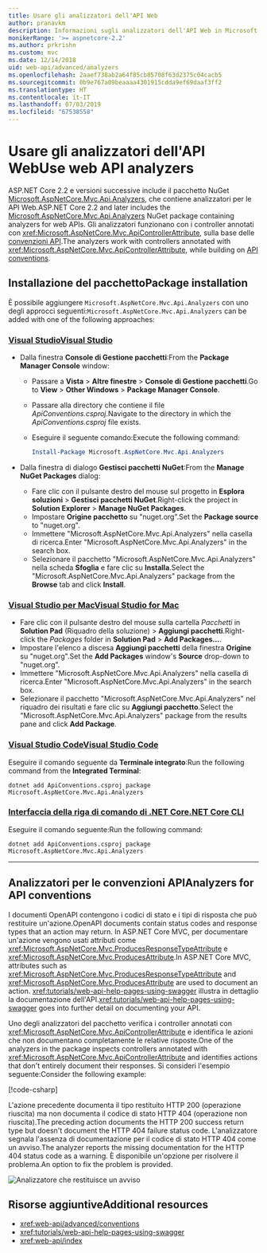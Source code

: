 ```yaml
---
title: Usare gli analizzatori dell'API Web
author: pranavkm
description: Informazioni sugli analizzatori dell'API Web in Microsoft.AspNetCore.Mvc.Api.Analyzers.
monikerRange: '>= aspnetcore-2.2'
ms.author: prkrishn
ms.custom: mvc
ms.date: 12/14/2018
uid: web-api/advanced/analyzers
ms.openlocfilehash: 2aaef738ab2a64f85cb85708f63d2375c04cacb5
ms.sourcegitcommit: 0b9e767a09beaaaa4301915cdda9ef69daaf3ff2
ms.translationtype: HT
ms.contentlocale: it-IT
ms.lasthandoff: 07/03/2019
ms.locfileid: "67538558"
---
```

# <a name="use-web-api-analyzers"></a><span data-ttu-id="e9969-103">Usare gli analizzatori dell'API Web</span><span class="sxs-lookup"><span data-stu-id="e9969-103">Use web API analyzers</span></span>

<span data-ttu-id="e9969-104">ASP.NET Core 2.2 e versioni successive include il pacchetto NuGet [Microsoft.AspNetCore.Mvc.Api.Analyzers](https://www.nuget.org/packages/Microsoft.AspNetCore.Mvc.Api.Analyzers), che contiene analizzatori per le API Web.</span><span class="sxs-lookup"><span data-stu-id="e9969-104">ASP.NET Core 2.2 and later includes the [Microsoft.AspNetCore.Mvc.Api.Analyzers](https://www.nuget.org/packages/Microsoft.AspNetCore.Mvc.Api.Analyzers) NuGet package containing analyzers for web APIs.</span></span> <span data-ttu-id="e9969-105">Gli analizzatori funzionano con i controller annotati con <xref:Microsoft.AspNetCore.Mvc.ApiControllerAttribute>, sulla base delle [convenzioni API](xref:web-api/advanced/conventions).</span><span class="sxs-lookup"><span data-stu-id="e9969-105">The analyzers work with controllers annotated with <xref:Microsoft.AspNetCore.Mvc.ApiControllerAttribute>, while building on [API conventions](xref:web-api/advanced/conventions).</span></span>

## <a name="package-installation"></a><span data-ttu-id="e9969-106">Installazione del pacchetto</span><span class="sxs-lookup"><span data-stu-id="e9969-106">Package installation</span></span>

<span data-ttu-id="e9969-107">È possibile aggiungere `Microsoft.AspNetCore.Mvc.Api.Analyzers` con uno degli approcci seguenti:</span><span class="sxs-lookup"><span data-stu-id="e9969-107">`Microsoft.AspNetCore.Mvc.Api.Analyzers` can be added with one of the following approaches:</span></span>

### <a name="visual-studiotabvisual-studio"></a>[<span data-ttu-id="e9969-108">Visual Studio</span><span class="sxs-lookup"><span data-stu-id="e9969-108">Visual Studio</span></span>](#tab/visual-studio)

* <span data-ttu-id="e9969-109">Dalla finestra **Console di Gestione pacchetti**:</span><span class="sxs-lookup"><span data-stu-id="e9969-109">From the **Package Manager Console** window:</span></span>
  * <span data-ttu-id="e9969-110">Passare a **Vista** > **Altre finestre** > **Console di Gestione pacchetti**.</span><span class="sxs-lookup"><span data-stu-id="e9969-110">Go to **View** > **Other Windows** > **Package Manager Console**.</span></span>
  * <span data-ttu-id="e9969-111">Passare alla directory che contiene il file *ApiConventions.csproj*.</span><span class="sxs-lookup"><span data-stu-id="e9969-111">Navigate to the directory in which the *ApiConventions.csproj* file exists.</span></span>
  * <span data-ttu-id="e9969-112">Eseguire il seguente comando:</span><span class="sxs-lookup"><span data-stu-id="e9969-112">Execute the following command:</span></span>

    ```powershell
    Install-Package Microsoft.AspNetCore.Mvc.Api.Analyzers
    ```

* <span data-ttu-id="e9969-113">Dalla finestra di dialogo **Gestisci pacchetti NuGet**:</span><span class="sxs-lookup"><span data-stu-id="e9969-113">From the **Manage NuGet Packages** dialog:</span></span>
  * <span data-ttu-id="e9969-114">Fare clic con il pulsante destro del mouse sul progetto in **Esplora soluzioni** > **Gestisci pacchetti NuGet**.</span><span class="sxs-lookup"><span data-stu-id="e9969-114">Right-click the project in **Solution Explorer** > **Manage NuGet Packages**.</span></span>
  * <span data-ttu-id="e9969-115">Impostare **Origine pacchetto** su "nuget.org".</span><span class="sxs-lookup"><span data-stu-id="e9969-115">Set the **Package source** to "nuget.org".</span></span>
  * <span data-ttu-id="e9969-116">Immettere "Microsoft.AspNetCore.Mvc.Api.Analyzers" nella casella di ricerca.</span><span class="sxs-lookup"><span data-stu-id="e9969-116">Enter "Microsoft.AspNetCore.Mvc.Api.Analyzers" in the search box.</span></span>
  * <span data-ttu-id="e9969-117">Selezionare il pacchetto "Microsoft.AspNetCore.Mvc.Api.Analyzers" nella scheda **Sfoglia** e fare clic su **Installa**.</span><span class="sxs-lookup"><span data-stu-id="e9969-117">Select the "Microsoft.AspNetCore.Mvc.Api.Analyzers" package from the **Browse** tab and click **Install**.</span></span>

### <a name="visual-studio-for-mactabvisual-studio-mac"></a>[<span data-ttu-id="e9969-118">Visual Studio per Mac</span><span class="sxs-lookup"><span data-stu-id="e9969-118">Visual Studio for Mac</span></span>](#tab/visual-studio-mac)

* <span data-ttu-id="e9969-119">Fare clic con il pulsante destro del mouse sulla cartella *Pacchetti* in **Solution Pad** (Riquadro della soluzione)  > **Aggiungi pacchetti**.</span><span class="sxs-lookup"><span data-stu-id="e9969-119">Right-click the *Packages* folder in **Solution Pad** > **Add Packages...**.</span></span>
* <span data-ttu-id="e9969-120">Impostare l'elenco a discesa **Aggiungi pacchetti** della finestra **Origine** su "nuget.org".</span><span class="sxs-lookup"><span data-stu-id="e9969-120">Set the **Add Packages** window's **Source** drop-down to "nuget.org".</span></span>
* <span data-ttu-id="e9969-121">Immettere "Microsoft.AspNetCore.Mvc.Api.Analyzers" nella casella di ricerca.</span><span class="sxs-lookup"><span data-stu-id="e9969-121">Enter "Microsoft.AspNetCore.Mvc.Api.Analyzers" in the search box.</span></span>
* <span data-ttu-id="e9969-122">Selezionare il pacchetto "Microsoft.AspNetCore.Mvc.Api.Analyzers" nel riquadro dei risultati e fare clic su **Aggiungi pacchetto**.</span><span class="sxs-lookup"><span data-stu-id="e9969-122">Select the "Microsoft.AspNetCore.Mvc.Api.Analyzers" package from the results pane and click **Add Package**.</span></span>

### <a name="visual-studio-codetabvisual-studio-code"></a>[<span data-ttu-id="e9969-123">Visual Studio Code</span><span class="sxs-lookup"><span data-stu-id="e9969-123">Visual Studio Code</span></span>](#tab/visual-studio-code)

<span data-ttu-id="e9969-124">Eseguire il comando seguente da **Terminale integrato**:</span><span class="sxs-lookup"><span data-stu-id="e9969-124">Run the following command from the **Integrated Terminal**:</span></span>

```console
dotnet add ApiConventions.csproj package Microsoft.AspNetCore.Mvc.Api.Analyzers
```

### <a name="net-core-clitabnetcore-cli"></a>[<span data-ttu-id="e9969-125">Interfaccia della riga di comando di .NET Core</span><span class="sxs-lookup"><span data-stu-id="e9969-125">.NET Core CLI</span></span>](#tab/netcore-cli)

<span data-ttu-id="e9969-126">Eseguire il comando seguente:</span><span class="sxs-lookup"><span data-stu-id="e9969-126">Run the following command:</span></span>

```console
dotnet add ApiConventions.csproj package Microsoft.AspNetCore.Mvc.Api.Analyzers
```

---

## <a name="analyzers-for-api-conventions"></a><span data-ttu-id="e9969-127">Analizzatori per le convenzioni API</span><span class="sxs-lookup"><span data-stu-id="e9969-127">Analyzers for API conventions</span></span>

<span data-ttu-id="e9969-128">I documenti OpenAPI contengono i codici di stato e i tipi di risposta che può restituire un'azione.</span><span class="sxs-lookup"><span data-stu-id="e9969-128">OpenAPI documents contain status codes and response types that an action may return.</span></span> <span data-ttu-id="e9969-129">In ASP.NET Core MVC, per documentare un'azione vengono usati attributi come <xref:Microsoft.AspNetCore.Mvc.ProducesResponseTypeAttribute> e <xref:Microsoft.AspNetCore.Mvc.ProducesAttribute>.</span><span class="sxs-lookup"><span data-stu-id="e9969-129">In ASP.NET Core MVC, attributes such as <xref:Microsoft.AspNetCore.Mvc.ProducesResponseTypeAttribute> and <xref:Microsoft.AspNetCore.Mvc.ProducesAttribute> are used to document an action.</span></span> <span data-ttu-id="e9969-130"><xref:tutorials/web-api-help-pages-using-swagger> illustra in dettaglio la documentazione dell'API.</span><span class="sxs-lookup"><span data-stu-id="e9969-130"><xref:tutorials/web-api-help-pages-using-swagger> goes into further detail on documenting your API.</span></span>

<span data-ttu-id="e9969-131">Uno degli analizzatori del pacchetto verifica i controller annotati con <xref:Microsoft.AspNetCore.Mvc.ApiControllerAttribute> e identifica le azioni che non documentano completamente le relative risposte.</span><span class="sxs-lookup"><span data-stu-id="e9969-131">One of the analyzers in the package inspects controllers annotated with <xref:Microsoft.AspNetCore.Mvc.ApiControllerAttribute> and identifies actions that don't entirely document their responses.</span></span> <span data-ttu-id="e9969-132">Si consideri l'esempio seguente:</span><span class="sxs-lookup"><span data-stu-id="e9969-132">Consider the following example:</span></span>

[!code-csharp[](conventions/sample/Controllers/ContactsController.cs?name=missing404docs&highlight=9)]

<span data-ttu-id="e9969-133">L'azione precedente documenta il tipo restituito HTTP 200 (operazione riuscita) ma non documenta il codice di stato HTTP 404 (operazione non riuscita).</span><span class="sxs-lookup"><span data-stu-id="e9969-133">The preceding action documents the HTTP 200 success return type but doesn't document the HTTP 404 failure status code.</span></span> <span data-ttu-id="e9969-134">L'analizzatore segnala l'assenza di documentazione per il codice di stato HTTP 404 come un avviso.</span><span class="sxs-lookup"><span data-stu-id="e9969-134">The analyzer reports the missing documentation for the HTTP 404 status code as a warning.</span></span> <span data-ttu-id="e9969-135">È disponibile un'opzione per risolvere il problema.</span><span class="sxs-lookup"><span data-stu-id="e9969-135">An option to fix the problem is provided.</span></span>

![Analizzatore che restituisce un avviso](conventions/_static/Analyzer.gif)

## <a name="additional-resources"></a><span data-ttu-id="e9969-137">Risorse aggiuntive</span><span class="sxs-lookup"><span data-stu-id="e9969-137">Additional resources</span></span>

* <xref:web-api/advanced/conventions>
* <xref:tutorials/web-api-help-pages-using-swagger>
* <xref:web-api/index>
